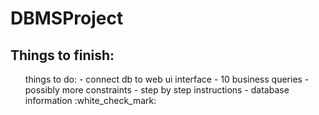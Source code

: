 # DBMSProject

<h2> Things to finish: </h2>
<ul>things to do: 
 - connect db to web ui interface 
 - 10 business queries 
 - possibly more constraints
 - step by step instructions
 - database information :white_check_mark:
</ul>
